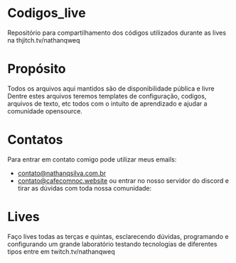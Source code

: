 # Codigos_live
Repositório para compartilhamento dos códigos utilizados durante as lives na thjitch.tv/nathanqweq

# Propósito
Todos os arquivos aqui mantidos são de disponibilidade pública e livre
Dentre estes arquivos teremos templates de configuração, codigos, arquivos de texto, etc
todos com o intuíto de aprendizado e ajudar a comunidade opensource.

# Contatos
Para entrar em contato comigo pode utilizar meus emails:
  - contato@nathanqsilva.com.br
  - contato@cafecomnoc.website
ou entrar no nosso servidor do discord e tirar as dúvidas com toda nossa comunidade:
  
  
# Lives
Faço lives todas as terças e quintas, esclarecendo dúvidas, programando e configurando um grande laboratório testando tecnologias de diferentes tipos
entre em twitch.tv/nathanqweq
